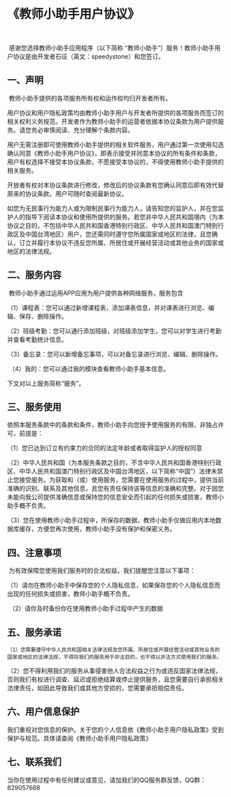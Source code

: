 # 《**教师小助手用户协议**》

​			

​			感谢您选择教师小助手应用程序（以下简称 “教师小助手”）服务！教师小助手用户协议是由开发者石征（英文：speedystone）和您签订。



## 一、**声明**

​		教师小助手提供的各项服务所有权和运作权均归开发者所有。

​		用户协议和用户隐私政策均由教师小助手用户与开发者所提供的各项服务而签订的相关权利义务规范。开发者作为教师小助手的运营者依据本协议条款为用户提供服务。请您务必审慎阅读、充分理解个条款内容。

​		用户无需注册即可使用教师小助手提供的相关软件服务，用户通过第一次使用勾选确认同意《教师小助手用户协议》，即表示接受并同意本协议的所有条件和条款，用户有权选择不接受本协议条款，不愿接受本协议的，不得使用教师小助手提供的相关服务。

​		开放者有权对本协议条款进行修改，修改后的协议条款有您确认同意后即有效代替原来的协议条款。用户可随时查阅最新协议。

​		如您为无民事行为能力人或为限制民事行为能力人，请告知您的监护人，并在您监护人的指导下阅读本协议和使用所提供的服务。若您非中华人民共和国境内（为本协议之目的，不包括中华人民共和国香港特别行政区、中华人民共和国澳门特别行政区及中国台湾地区）用户，您还需同时遵守您所属国家或地区的法律，且您确认，订立并履行本协议不违反您所属、所居住或开展经营活动或其他业务的国家或地区的法律法规。 



## **二、服务内容**

​		教师小助手通过运用APP应用为用户提供各种网络服务，服务包含

​		（1）课程表：您可以通过新增课程表，添加课表信息，并对课表进行浏览、编辑、保存、删除操作。

​		（2）班级考勤：您可以通行添加班级，对班级添加学生，您可以对学生进行考勤并查看考勤统计信息。

​		（3）备忘录：您可以新增备忘事项，可以对备忘录进行浏览、编辑、删除操作。

​		（4）我的：您可以通过我的模块查看教师小助手基本信息。

  下文对以上服务简称“服务”。



## **三、服务使用**

​		依照本服务条款中的条款和条件，教师小助手向您授予使用服务的有限、非独占许可，前提是：

​       （1）您已达到订立有约束力的合同的法定年龄或者取得监护人的授权同意

​	   （2）中华人民共和国（为本服务条款之目的，不含中华人民共和国香港特别行政区、中华人民共和国澳门特别行政区及中国台湾地区，以下简称“中国”）法律未禁止您接受服务。为获取和（或）使用服务，您需要在使用服务的过程中，提供当前准确的识别、联系及其他信息，且您有责任保持该等信息的准确和完整。对于因您未能向我公司提供准确信息或保持您的信息安全而引起的任何损失或损害，教师小助手概不负责。

​	（3）您在使用教师小助手过程中，所保存的数据，教师小助手仅做应用内本地数据库缓存，方便您再次使用，教师小助手没有保护和保密义务。



## 四、注意事项

​		为有效保障您使用我们服务时的合法权益，我们提醒您注意以下事项：

​		（1）请勿在教师小助手中保存您的个人隐私信息，如果保存您的个人隐私信息而出现的任何损失或损害，教师小助手概不负责。

​		（2）请你及时备份你在使用教师小助手过程中产生的数据



## 五、服务承诺

  	（1）您需要遵守中华人民共和国相关法律法规及您所属、所居住或开展经营活动或其他业务的国家或地区的法律法规，不得将我们的服务用于非法目的，也不得以非法方式使用我们的服务。

​     （2）您不得利用我们的服务从事侵害他人合法权益之行为或违反国家法律法规，否则我们有权进行调查、延迟或拒绝结算或停止提供服务，且您需要自行承担相关法律责任，如因此导致我们或其他方受损的，您需要承担赔偿责任。



## 六、用户信息保护

​		我们重视对您信息的保护。关于您的个人信息依《教师小助手用户隐私政策》受到保护与规范。具体请查阅《教师小助手用户隐私政策》



## 七、联系我们

​		当你在使用过程中有任何建议或意见，请加我们的QQ服务群反馈，QQ群：829057668









